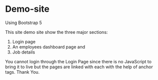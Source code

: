 # Demo-site
Using Bootstrap 5

This site demo site show the three major sections:
1. Login page
2. An employees dashboard page and
3. Job details

You cannot login through the Login Page since there is no JavaScript to bring it to live but the pages are linked with each with the help of anchor tags.
Thank You.
